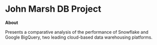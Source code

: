 # John Marsh DB Project
 
**About**

Presents a comparative analysis of the performance of Snowflake and Google BigQuery, two leading cloud-based data warehousing platforms. 